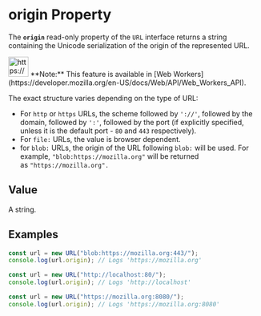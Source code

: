 # origin Property

The **`origin`** read-only property of the `URL` interface returns a string containing the Unicode serialization of the origin of the represented URL.

<aside>
<img src="https://www.notion.so/icons/new-alert_yellow.svg" alt="https://www.notion.so/icons/new-alert_yellow.svg" width="40px" /> **Note:** This feature is available in [Web Workers](https://developer.mozilla.org/en-US/docs/Web/API/Web_Workers_API).

</aside>

The exact structure varies depending on the type of URL:

- For `http` or `https` URLs, the scheme followed by `'://'`, followed by the domain, followed by `':'`, followed by the port (if explicitly specified, unless it is the default port - `80` and `443` respectively).
- For `file:` URLs, the value is browser dependent.
- for `blob:` URLs, the origin of the URL following `blob:` will be used. For example, `"blob:https://mozilla.org"` will be returned as `"https://mozilla.org".`

## Value

A string.

## Examples

```jsx
const url = new URL("blob:https://mozilla.org:443/");
console.log(url.origin); // Logs 'https://mozilla.org'

const url = new URL("http://localhost:80/");
console.log(url.origin); // Logs 'http://localhost'

const url = new URL("https://mozilla.org:8080/");
console.log(url.origin); // Logs 'https://mozilla.org:8080'
```